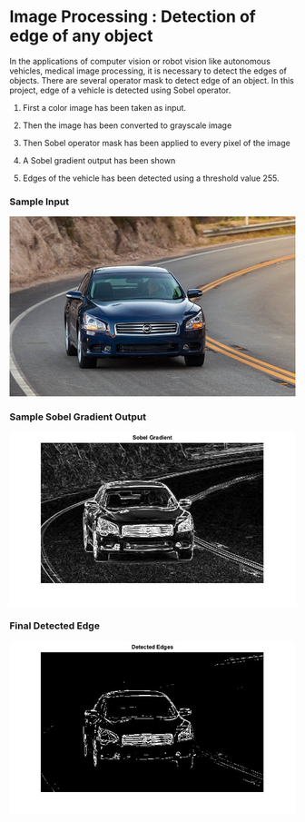 # Image Processing : Detection of edge of any object #

In the applications of computer vision or robot vision like autonomous vehicles, medical image processing, it is necessary to detect the edges of objects. There are several operator mask to detect edge of an object. In this project, edge of a vehicle is detected using Sobel operator.
1. First a color image has been taken as input.

2. Then the image has been converted to grayscale image
3. Then Sobel operator mask has been applied to every pixel of the image
4. A Sobel gradient output has been shown

5. Edges of the vehicle has been detected using a threshold value 255.


### Sample Input ###
![Sample Input](https://github.com/Caffeine12/edgeDetection/blob/master/car.jpg "Sample Input")

### Sample Sobel Gradient Output ###
![Sobel Gradient Output](https://github.com/Caffeine12/edgeDetection/blob/master/SobelGradientOutpur.jpg "Sobel Gradient Output")

### Final Detected Edge ###
![Final Detected Edge](https://github.com/Caffeine12/edgeDetection/blob/master/edgeDetected.jpg "Final Detected Edge")
